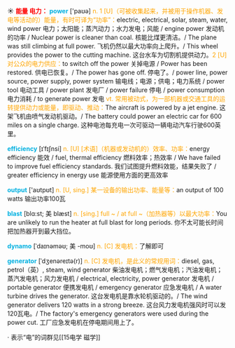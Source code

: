 ☀ <font color="red">**能量 电力：**</font>
<font color="sky blue">**power**</font> ['paʊə] 
<font color="orange">n. 1 [U]（可被收集起来，并被用于操作机器、发电等活动的）能量，有时可译为“功率”：</font>electric, electrical, solar, steam, water, wind power 电力；太阳能；蒸汽动力；水力发电；风能 / engine power 发动机的功率 / Nuclear power is cleaner than coal. 核能比煤更清洁。/ The plane was still climbing at full power. 飞机仍然以最大功率向上爬升。/ This wheel provides the power to the cutting machine. 这台水车为切割机提供动力。<font color="orange">2 [U] 对公众的电力供应：</font>to switch off the power 关掉电源 / Power has been restored. 供电已恢复。/ The power has gone off. 停电了。/ power line, power source, power supply, power system 输电线；电源；供电；电力系统 / power tool 电动工具 / power plant 发电厂 / power failure 停电 / power consumption 电力消耗 / to generate power 发电 <font color="orange">vt. 常用被动式，为一部机器或交通工具的运转提供动力或能量，即驱动、推动：</font>The aircraft is powered by a jet engine. 这架飞机由喷气发动机驱动。/ The battery could power an electric car for 600 miles on a single charge. 这种电池每充电一次可驱动一辆电动汽车行驶600英里。
                      
<font color="sky blue">**efficiency**</font> [ɪˈfɪʃnsi]
<font color="orange">n. [U] [术语]（机器或发动机的）效率、功率：</font>energy efficiency 能效 / fuel, thermal efficiency 燃料效率；热效率 / We have failed to improve fuel efficiency standards. 我们试图提升燃料效能，结果失败了 / greater efficiency in energy use 能源使用方面的更高效率
 
<font color="sky blue">**output**</font> ['aʊtpʊt] 
<font color="orange">n. [U, sing.] 某一设备的输出功率、能量等：</font>an output of 100 watts 输出功率100瓦

<font color="sky blue">**blast**</font> [blɑ:st; 美 blæst]
<font color="orange">n. [sing.] full ~ / at full ~（加热器等）以最大功率：</font>You are unlikely to run the heater at full blast for long periods. 你不太可能长时间把加热器开到最大挡位。
           
<font color="sky blue">**dynamo**</font> [ˈdaɪnəməʊ; 美 -moʊ]
<font color="orange">n. [C] 发电机：</font>了解即可
           
<font color="sky blue">**generator**</font> [ˈdʒenəreɪtə(r)]
<font color="orange">n. [C] 发电机，是此义的常规用词：</font>diesel, gas, petrol（英）, steam, wind generator 柴油发电机；燃气发电机；汽油发电机；蒸汽发电机；风力发电机 / electrical, electricity, power generator 发电机 / portable generator 便携发电机 / emergency generator 应急发电机 / A water turbine drives the generator. 这台发电机是靠水轮机驱动的。/ The wind generator delivers 120 watts in a strong breeze. 这台风力发电机强风时可以发120瓦电。/ The factory's emergency generators were used during the power cut. 工厂应急发电机在停电期间用上了。

· 表示“电”的词群见[[15电学 磁学]]
